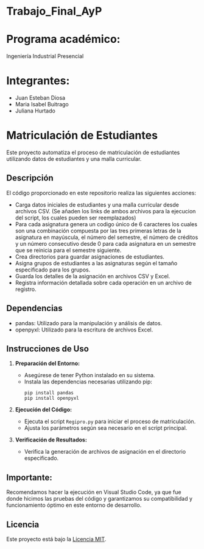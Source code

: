 # Trabajo_Final_AyP

# Programa académico:
Ingeniería Industrial Presencial

# Integrantes: 

- Juan Esteban Diosa 
- Maria Isabel Buitrago
- Juliana Hurtado

# Matriculación de Estudiantes

Este proyecto automatiza el proceso de matriculación de estudiantes utilizando datos de estudiantes y una malla curricular.

## Descripción

El código proporcionado en este repositorio realiza las siguientes acciones:

- Carga datos iniciales de estudiantes y una malla curricular desde archivos CSV. (Se añaden los links de ambos archivos para la ejecucion del script, los cuales pueden ser reemplazados)
- Para cada asignatura genera un codigo único de 6 caracteres los cuales son una combinación compuesta por las tres primeras letras de la asignatura en mayúscula, el número del semestre, el número de créditos y un número consecutivo desde 0 para cada asignatura en un semestre que se reinicia para el semestre siguiente.
- Crea directorios para guardar asignaciones de estudiantes.
- Asigna grupos de estudiantes a las asignaturas según el tamaño especificado para los grupos.
- Guarda los detalles de la asignación en archivos CSV y Excel.
- Registra información detallada sobre cada operación en un archivo de registro.

## Dependencias

- pandas: Utilizado para la manipulación y análisis de datos.
- openpyxl: Utilizado para la escritura de archivos Excel.

## Instrucciones de Uso

1. **Preparación del Entorno:**
   - Asegúrese de tener Python instalado en su sistema.
   - Instala las dependencias necesarias utilizando pip:
     ```
     pip install pandas
     pip install openpyxl
     ```

2. **Ejecución del Código:**
   - Ejecuta el script `Regipro.py` para iniciar el proceso de matriculación.
   - Ajusta los parámetros según sea necesario en el script principal.

3. **Verificación de Resultados:**
   - Verifica la generación de archivos de asignación en el directorio especificado.

## Importante:
Recomendamos hacer la ejecución en Visual Studio Code, ya que fue donde hicimos las pruebas del código y garantizamos su compatibilidad y funcionamiento óptimo en este entorno de desarrollo.

## Licencia

Este proyecto está bajo la [Licencia MIT](LICENSE).

